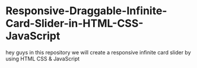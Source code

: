 # Responsive-Draggable-Infinite-Card-Slider-in-HTML-CSS-JavaScript
hey guys in this repository we will create a responsive infinite card slider by using HTML CSS &amp; JavaScript
